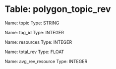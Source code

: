 Table: polygon_topic_rev
========================

Name: topic
Type: STRING

Name: tag_id
Type: INTEGER

Name: resources
Type: INTEGER

Name: total_rev
Type: FLOAT

Name: avg_rev_resource
Type: INTEGER

